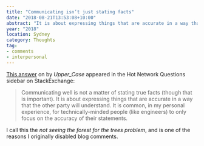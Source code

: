 ```yaml
---
title: "Communicating isn’t just stating facts"
date: "2018-08-21T13:53:08+10:00"
abstract: "It is about expressing things that are accurate in a way that the other party will understand."
year: "2018"
location: Sydney
category: Thoughts
tag:
- comments
- interpersonal
---
```

[This answer] on by *Upper_Case* appeared in the Hot Network Questions sidebar on StackExchange:

> Communicating well is not a matter of stating true facts (though that is important). It is about expressing things that are accurate in a way that the other party will understand. It is common, in my personal experience, for technically-minded people (like engineers) to only focus on the accuracy of their statements.

I call this the *not seeing the forest for the trees problem*, and is one of the reasons I originally disabled blog comments.

[This answer]: https://interpersonal.stackexchange.com/questions/17641

